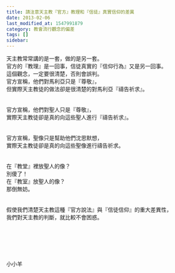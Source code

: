 ```yaml
---
title: 請注意天主教『官方』教理和『信徒』真實信仰的差異
date: 2013-02-06
last_modified_at: 1547991879
category: 教會流行觀念的偏差
tags: []
sidebar: 
---
```


<p>天主教常常講的是一套，做的是另一套。<br/>官方的『教理』是一回事，信徒真實的『信仰行為』又是另一回事。<br/>這個觀念，一定要很清楚，否則會誤判。<br/><!--more-->官方宣稱，他們對馬利亞只是『尊敬』，<br/>但實際天主教徒的做法卻是很清楚的對馬利亞『禱告祈求』。<br/><br/> <br/>官方宣稱，他們對聖人只是『尊敬』，<br/>實際天主教徒卻是真的向這些聖人進行『禱告祈求』。<br/> <br/><br/>官方宣稱，聖像只是幫助他們沈思默想，<br/>實際天主教徒卻是真的向這些聖像進行禱告祈求。<br/> <br/><br/>在『教堂』裡放聖人的像？<br/>別傻了！<br/>在『教室』放聖人的像？<br/>那倒無妨。<br/> <br/><br/>假使我們清楚天主教這種『官方說法』與『信徒信仰』的重大差異性，<br/>我們對天主教的判斷，就比較不會困惑。<br/><br/><br/><br/><br/><br/><br/>小小羊<br/><br/><br/><br/><br/><br/></p>
